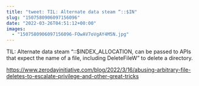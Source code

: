 ```yaml
---
title: "tweet: TIL: Alternate data steam “::$IN"
slug: "1507580906097156096"
date: "2022-03-26T04:51:12+00:00"
images:
  - "1507580906097156096-FOwAV7oVgAY4M5N.jpg"
---
```

TIL: Alternate data steam “::$INDEX_ALLOCATION, can be passed to APIs that expect the name of a file, including DeleteFileW” to delete a directory. 

https://www.zerodayinitiative.com/blog/2022/3/16/abusing-arbitrary-file-deletes-to-escalate-privilege-and-other-great-tricks 